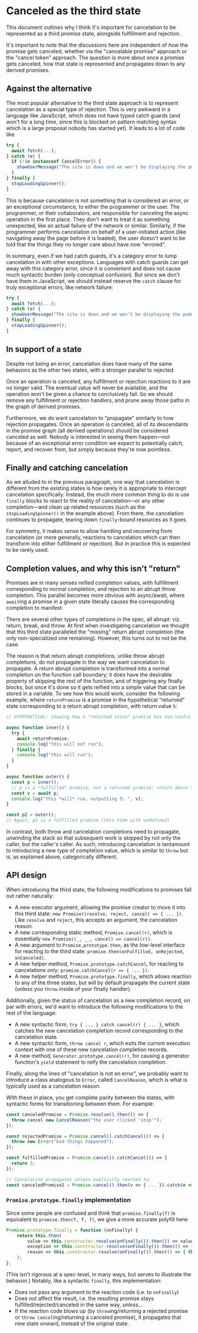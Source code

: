 # Canceled as the third state

This document outlines why I think it's important for cancelation to be represented as a third promise state, alongside fulfillment and rejection.

It's important to note that the discussions here are independent of _how_ the promise gets canceled, whether via the "cancelable promise" approach or the "cancel token" approach. The question is more about once a promise gets canceled, how that state is represented and propagates down to any derived promises.

## Against the alternative

The most popular alternative to the third state approach is to represent cancelation as a special type of rejection. This is very awkward in a language like JavaScript, which does not have typed catch guards (and won't for a long time, since this is blocked on pattern matching syntax which is a large proposal nobody has started yet). It leads to a lot of code like

```js
try {
  await fetch(...);
} catch (e) {
  if (!(e instanceof CancelError)) {
    showUserMessage("The site is down and we won't be displaying the pudding recipes you expected.");
  }
} finally {
  stopLoadingSpinner();
}
```

This is because cancelation is not something that is considered an error, or an exceptional circumstance, to either the programmer or the user. The programmer, or their collaborators, are responsible for canceling the async operation in the first place. They don't want to treat it as something unexpected, like an actual failure of the network or similar. Similarly, if the programmer performs cancelation on behalf of a user-initiated action (like navigating away the page before it is loaded), the user doesn't want to be told that the things they no longer care about have now "errored".

In summary, even if we had catch guards, it's a category error to lump cancelation in with other exceptions. Languages with catch guards can get away with this category error, since it is convenient and does not cause much syntactic burden (only conceptual confusion). But since we don't have them in JavaScript, we should instead reserve the `catch` clause for truly exceptional errors, like network failure:

```js
try {
  await fetch(...);
} catch (e) {
  showUserMessage("The site is down and we won't be displaying the pudding recipes you expected.");
} finally {
  stopLoadingSpinner();
}
```

## In support of a state

Despite not being an error, cancelation does have many of the same behaviors as the other two states, with a stronger parallel to rejected.

Once an operation is canceled, any fulfillment or rejection reactions to it are no longer valid. The eventual value will never be available, and the operation won't be given a chance to conclusively fail. So we should remove any fulfillment or rejection handlers, and prune away those paths in the graph of derived promises.

Furthermore, we do want cancelation to "propagate" similarly to how rejection propagates. Once an operation is canceled, all of its descendants in the promise graph (all derived operations) should be considered canceled as well. Nobody is interested in seeing them happen—not because of an exceptional error condition we expect to potentially catch, report, and recover from, but simply because they're now pointless.

## Finally and catching cancelation

As we alluded to in the previous paragraph, one way that cancelation is different from the existing states is how rarely it is appropriate to intercept cancelation specifically. Instead, the much more common thing to do is use `finally` blocks to react to the reality of cancelation—or any other completion—and clean up related resources (such as the `stopLoadingSpinner()` in the example above). From there, the cancelation continues to propagate, tearing down `finally`-bound resources as it goes.

For symmetry, it makes sense to allow handling and recovering from cancelation (or more generally, reactions to cancelation which can then transform into either fulfillment or rejection). But in practice this is expected to be rarely used.

## Completion values, and why this isn't "return"

Promises are in many senses reified completion values, with fulfillment corresponding to normal completion, and rejection to an abrupt throw completion. This parallel becomes more obvious with async/await, where `await`ing a promise in a given state literally causes the corresponding completion to manifest.

There are several other types of completions in the spec, all abrupt: viz. return, break, and throw. At first when investigating cancelation we thought that this third state paralleled the "missing" return abrupt completion (the only non-specialized one remaining). However, this turns out to not be the case.

The reason is that return abrupt completions, unlike throw abrupt completions, do not propagate in the way we want cancelation to propagate. A return abrupt completion is transformed into a normal completion on the function call boundary; it does have the desirable property of skipping the rest of the function, and of triggering any finally blocks, but once it's done so it gets reified into a simple value that can be stored in a variable. To see how this would work, consider the following example, where `returnPromise` is a promise in the hypothetical "returned" state corresponding to a return abrupt completion, with return value `5`:

```js
// HYPOTHETICAL: showing how a "returned state" promise has non-useful behavior

async function inner() {
  try {
    await returnPromise;
    console.log("this will not run");
  } finally {
    console.log("this will run");
  }
}

async function outer() {
  const p = inner();
  // p is a *fulfilled* promise, not a returned promise; return doesn't propagate
  const v = await p;
  console.log("this *will* run, outputting 5: ", v);
}

const p2 = outer();
// Again, p2 is a fulfilled promise (this time with undefined)
```


In contrast, both throw and cancelation completions need to propagate, unwinding the stack so that subsequent work is skipped by not only the caller, but the caller's caller. As such, introducing cancelation is tantamount to introducing a new type of completion value, which is similar to `throw` but is, as explained above, categorically different.

## API design

When introducing the third state, the following modifications to promises fall out rather naturally:

- A new executor argument, allowing the promise creator to move it into this third state: `new Promise((resolve, reject, cancel) => { ... })`. Like `resolve` and `reject`, this accepts an argument, the cancelation reason.
- A new corresponding static method, `Promise.cancel(r)`, which is essentially `new Promise((_, __, cancel) => cancel(r))`.
- A new argument to `Promise.prototype.then`, as the low-level interface for reacting to the third state: `promise.then(onFulfilled, onRejected, onCanceled)`.
- A new helper method, `Promise.prototype.catchCancel`, for reacting to cancelations only: `promise.catchCancel(r => { ... })`.
- A new helper method, `Promise.prototype.finally`, which allows reaction to any of the three states, but will by default propagate the current state (unless you `throw` inside of your finally handler).

Additionally, given the status of cancelation as a new completion record, on par with errors, we'd want to introduce the following modifications to the rest of the language:

- A new syntactic form, `try { ... } catch cancel(r) { ... }`, which catches the new cancelation completion record corresponding to the cancelation state.
- A new syntactic form, `throw cancel r`, which exits the current execution context with one of these new cancelation completion records.
- A new method, `Generator.prototype.cancel(r)`, for causing a generator function's `yield` statement to reify the cancelation completion.

Finally, along the lines of "cancelation is not an error", we probably want to introduce a class analogous to `Error`, called `CancelReason`, which is what is typically used as a cancelation reason.

With these in place, you get complete parity between the states, with syntactic forms for transitioning between them. For example:

```js
const canceledPromise = Promise.resolve().then(() => {
  throw cancel new CancelReason("the user clicked 'stop'");
});

const rejectedPromise = Promise.cancel().catchCancel(() => {
  throw new Error("bad things happened");
});

const fulfilledPromise = Promise.cancel().catchCancel(() => {
  return 5;
});

// Cancelation propagates unless explicitly reacted to:
const canceledPromise2 = Promise.cancel().then(v => { ... }).catch(e => { ... }).finally(() => { ... });
```

### `Promise.prototype.finally` implementation

Since some people are confused and think that `promise.finally(f)` is equivalent to  `promise.then(f, f, f)`, we give a more accurate polyfill here:

```js
Promise.prototype.finally = function (onFinally) {
    return this.then(
        value => this.constructor.resolve(onFinally()).then(() => value),
        exception => this.constructor.resolve(onFinally()).then(() => { throw exception; }),
        reason => this.constructor.resolve(onFinally()).then(() => { throw cancel reason; })
    );
};
```

(This isn't rigorous at a spec-level, in many ways, but serves to illustrate the behavior.) Notably, like a syntactic `finally`, this implementation:

- Does not pass any argument to the reaction code (i.e. to `onFinally`)
- Does not affect the result, i.e. the resulting promise stays fulfilled/rejected/canceled in the same way, *unless*...
- If the reaction code blows up (by `throw`ing/returning a rejected promise or `throw cancel`ing/returning a canceled promise), it propagates that new state onward, instead of the original state.
